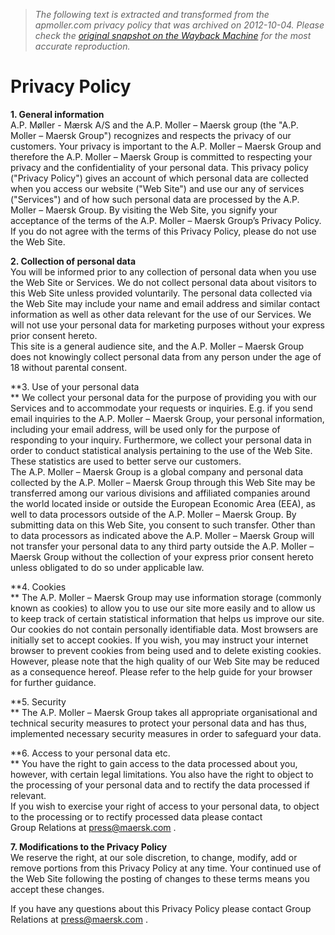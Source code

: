 > *The following text is extracted and transformed from the apmoller.com privacy policy that was archived on 2012-10-04. Please check the [original snapshot on the Wayback Machine](https://web.archive.org/web/20121004065640id_/http%3A//www.maersk.com/AboutMaersk/Pages/PrivacyPolicy.aspx) for the most accurate reproduction.*

# Privacy Policy

**1\. General information**  
A.P. Møller - Mærsk A/S and the A.P. Moller – Maersk group (the "A.P. Moller – Maersk Group") recognizes and respects the privacy of our customers. Your privacy is important to the A.P. Moller – Maersk Group and therefore the A.P. Moller – Maersk Group is committed to respecting your privacy and the confidentiality of your personal data. This privacy policy ("Privacy Policy") gives an account of which personal data are collected when you access our website ("Web Site") and use our any of services ("Services") and of how such personal data are processed by the A.P. Moller – Maersk Group. By visiting the Web Site, you signify your acceptance of the terms of the A.P. Moller – Maersk Group’s Privacy Policy. If you do not agree with the terms of this Privacy Policy, please do not use the Web Site.

**2\. Collection of personal data**  
You will be informed prior to any collection of personal data when you use the Web Site or Services. We do not collect personal data about visitors to this Web Site unless provided voluntarily. The personal data collected via the Web Site may include your name and email address and similar contact information as well as other data relevant for the use of our Services. We will not use your personal data for marketing purposes without your express prior consent hereto.  
This site is a general audience site, and the A.P. Moller – Maersk Group does not knowingly collect personal data from any person under the age of 18 without parental consent.

**3\. Use of your personal data  
** We collect your personal data for the purpose of providing you with our Services and to accommodate your requests or inquiries. E.g. if you send email inquiries to the A.P. Moller – Maersk Group, your personal information, including your email address, will be used only for the purpose of responding to your inquiry. Furthermore, we collect your personal data in order to conduct statistical analysis pertaining to the use of the Web Site. These statistics are used to better serve our customers.  
The A.P. Moller – Maersk Group is a global company and personal data collected by the A.P. Moller – Maersk Group through this Web Site may be transferred among our various divisions and affiliated companies around the world located inside or outside the European Economic Area (EEA), as well to data processors outside of the A.P. Moller – Maersk Group. By submitting data on this Web Site, you consent to such transfer. Other than to data processors as indicated above the A.P. Moller – Maersk Group will not transfer your personal data to any third party outside the A.P. Moller – Maersk Group without the collection of your express prior consent hereto unless obligated to do so under applicable law.

**4\. Cookies  
** The A.P. Moller – Maersk Group may use information storage (commonly known as cookies) to allow you to use our site more easily and to allow us to keep track of certain statistical information that helps us improve our site. Our cookies do not contain personally identifiable data. Most browsers are initially set to accept cookies. If you wish, you may instruct your internet browser to prevent cookies from being used and to delete existing cookies. However, please note that the high quality of our Web Site may be reduced as a consequence hereof. Please refer to the help guide for your browser for further guidance. 

**5\. Security  
** The A.P. Moller – Maersk Group takes all appropriate organisational and technical security measures to protect your personal data and has thus, implemented necessary security measures in order to safeguard your data.

**6\. Access to your personal data etc.  
** You have the right to gain access to the data processed about you, however, with certain legal limitations. You also have the right to object to the processing of your personal data and to rectify the data processed if relevant.  
If you wish to exercise your right of access to your personal data, to object to the processing or to rectify processed data please contact Group Relations at [press@maersk.com](mailto:press@maersk.com) .

**7\. Modifications to the Privacy Policy**  
We reserve the right, at our sole discretion, to change, modify, add or remove portions from this Privacy Policy at any time. Your continued use of the Web Site following the posting of changes to these terms means you accept these changes. 

If you have any questions about this Privacy Policy please contact Group Relations at [press@maersk.com](mailto:press@maersk.com) .   

